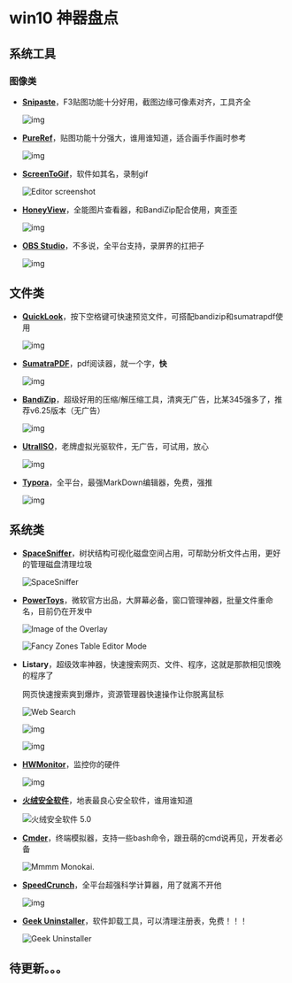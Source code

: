 # win10 神器盘点

## 系统工具

### 图像类

- **[Snipaste](https://www.snipaste.com/)**，F3贴图功能十分好用，截图边缘可像素对齐，工具齐全

   ![img](https://i.v2ex.co/746553IP.png) 

- [**PureRef**](https://www.pureref.com/)，贴图功能十分强大，谁用谁知道，适合画手作画时参考

   ![img](https://www.pureref.com/images/index/1%20-%20rotate,resize,flip.png) 

- [**ScreenToGif**](https://www.screentogif.com/?l=zh_cn)，软件如其名，录制gif

   ![Editor screenshot](https://www.screentogif.com/screenshots/Editor-Empty.png) 

- **[HoneyView](http://www.bandisoft.com/honeyview/)**，全能图片查看器，和BandiZip配合使用，爽歪歪

   ![img](http://www.bandisoft.com/honeyview/img/main.cn.jpg) 

- **[OBS Studio](https://obsproject.com/)**，不多说，全平台支持，录屏界的扛把子

   ![img](https://obsproject.com/assets/images/OBSDemoApp2321.png) 

## 文件类

- **[QuickLook](https://github.com/QL-Win/QuickLook)**，按下空格键可快速预览文件，可搭配bandizip和sumatrapdf使用

   ![img](https://user-images.githubusercontent.com/1687847/64730506-2a60d100-d4e8-11e9-95a6-f13dbd869b2a.jpeg) 

- [**SumatraPDF**](https://www.sumatrapdfreader.org/free-pdf-reader.html)，pdf阅读器，就一个字，**快**

   ![img](https://www.sumatrapdfreader.org/img/sum-shot-03-full.png) 

- **[BandiZip]( http://www.bandisoft.com/bandizip/ )**，超级好用的压缩/解压缩工具，清爽无广告，比某345强多了，推荐v6.25版本（无广告）

   ![img](http://www.bandisoft.com/bandizip/imgs/bandizip.cn.png) 

- **[UtralISO](https://cn.ultraiso.net/xiazai.html)**，老牌虚拟光驱软件，无广告，可试用，放心

   ![img](https://cn.ultraiso.net/uploads/images/ultraiso/c_zhizuo.jpg) 

- **[Typora](https://www.typora.io/)**，全平台，最强MarkDown编辑器，免费，强推

   ![img](https://www.typora.io/img/new/math.png) 

## 系统类

- **[SpaceSniffer](https://spacesniffer.en.softonic.com/)**，树状结构可视化磁盘空间占用，可帮助分析文件占用，更好的管理磁盘清理垃圾

   ![SpaceSniffer](https://images.sftcdn.net/images/t_app-cover-l,f_auto/p/ceb31b16-96d7-11e6-93e5-00163ec9f5fa/3005133340/spacesniffer-Screenshot2.jpg) 

- **[PowerToys](https://github.com/microsoft/PowerToys/releases)**，微软官方出品，大屏幕必备，窗口管理神器，批量文件重命名，目前仍在开发中

   ![Image of the Overlay](https://github.com/microsoft/PowerToys/raw/master/doc/images/shortcut_guide/usage.png) 

   ![Fancy Zones Table Editor Mode](https://github.com/microsoft/PowerToys/raw/master/src/modules/fancyzones/TableEditor.png) 

- **Listary**，超级效率神器，快速搜索网页、文件、程序，这就是那款相见恨晚的程序了

  网页快速搜索爽到爆炸，资源管理器快速操作让你脱离鼠标

   ![Web Search](https://www.listary.com/wp-content/uploads/web-search.png) 

  

   ![img](https://www.listary.com/wp-content/uploads/disk-search-cover.png) 

  

   ![img](https://www.listary.com/wp-content/uploads/find-as-you-type-cover.png) 

- **[HWMonitor](https://www.cpuid.com/softwares/hwmonitor.html)**，监控你的硬件

   ![img](https://www.cpuid.com/medias/images/softwares/faq_install/softwares-hwpro4.png) 

- **[火绒安全软件](https://www.huorong.cn/person5.html)**，地表最良心安全软件，谁用谁知道

   ![火绒安全软件 5.0](https://www.huorong.cn/assets/v5/images/terminalIndex.gif) 

- **[Cmder](https://cmder.net/)**，终端模拟器，支持一些bash命令，跟丑萌的cmd说再见，开发者必备

   ![Mmmm Monokai.](https://cmder.net/img/main.png) 

- **[SpeedCrunch](http://speedcrunch.org/)**，全平台超强科学计算器，用了就离不开他

   ![img](http://speedcrunch.org/_static/book.png) 

- **[Geek Uninstaller](https://geekuninstaller.com/)**，软件卸载工具，可以清理注册表，免费！！！

   ![Geek Uninstaller](https://geekuninstaller.com/assets/images/screen_1.png) 

## 待更新。。。

